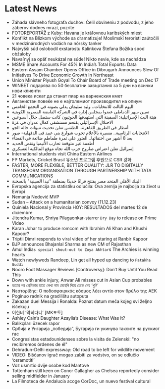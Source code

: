 # Latest News
-  Záhada slávneho fotografa duchov: Čelil obvineniu z podvodu, z jeho záberov dodnes mrazí, pozrite
-  FOTOREPORTÁŽ z Kuby: Havana je kráľovnou karibských miest
-  Konflikt na Blízkom východe sa dramatizuje! Moslimskí teroristi zaútočili v medzinárodných vodách na nórsky tanker
-  Najvyšší súd oslobodil exstarostu Kalinkova Štefana Božíka spod obžaloby
-  Navaľnyj sa opäť neukázal na súde! Nikto nevie, kde sa nachádza
-  MSME Share Accounts For 45% In India’s Total Exports: Data
-  Eastern Assam Chamber Opens Office in Dibrugarh Announces Slew Of Initiatives To Drive Economic Growth In Northeast
-  Union Minister Piyush Goyal To Chair Board of Trade meeting on Dec 17
-  WINBET подарява по 50 безплатни завъртания за 5 дни на всички нови клиенти
-  21 човека искат да станат пиар на варненския кмет
-  Авганистан повеќе не е најголемиот производител на опиум
-  اليوم الثالث للانتخابات.. وليد سليمان يدلي بصوته في التجمع الخامس
-  تعيين سهر الدماطي عضوا بمجلس إدارة في الشركة القابضة المصرية الكويتية
-  هيئة البث الإسرائيلية: السفينة التي استهدفها الحوثيون كانت ستصل خلال أسبوعين
-  الاحتلال الإسرائيلي يقتحم مستشفى كمال عدوان في غزة
-  أمطار في الطريق للقاهرة.. الطقس تعلن تحديث تنبؤات حالة الجو
-  الانتخابات الرئاسية.. مسيرة بالأعلام تجوب شوارع بني عبيد فى الدقهلية- صور
-  بعد 8 أشهر من اختفائها.. العثور على ثمرة طماطم ضائعة في الفضاء
-  أطعمة غير متوقعة تحارب الأنيميا ونقص الحديد
-  إسرائيل تعلن اعتراض صاروخ حزب الله تجاه موقع المالكية العسكري
-  International students visit China Eastern Airlines
-  FP Markets, Cricket Brasil 유소년 프로그램 후원으로 CSR 강화
-  FASTER, MORE FLEXIBLE, BETTER QUALITY: JLR TO DIGITALLY TRANSFORM ORGANISATION THROUGH PARTNERSHIP WITH TATA COMMUNICATIONS
-  البنك الأهلي المتحد مصر يفتتح فرعًا جديدًا بمنطقة "تيدا الصينية" بالسخنة
-  Evropska agencija za statistiku odlučila: Ova zemlja je najbolja za život u Evropi
-  Nemanja Nedović MVP
-  Sudan – Attack on a humanitarian convoy (11.12.23)
-  Quiniela Nacional y Provincia HOY: RESULTADOS del martes 12 de diciembre
-  Jitendra Kumar, Shriya Pilagaonkar-starrer `Dry Day` to release on Prime Video
-  Karan Johar to produce romcom with Ibrahim Ali Khan and Khushi Kapoor?
-  Triptii Dimri responds to viral video of her staring at Ranbir Kapoor
-  BJP announces Bhajanlal Sharma as new CM of Rajasthan
-  Amul India`s special shout-out to Zoya Akhtar`s The Archies is winning hearts
-  Watch newlyweds Randeep, Lin get all hyped up dancing to `Patakha Guddi`
-  Nooro Foot Massager Reviews [Controversy]: Don’t Buy Until You Read This
-  Down with ankle injury, Anwar Ali misses cut in Asian Cup probables
-  হত্যার পর প্রেমিকার হাতে লেখা নাম মেহেদি দিয়ে ঢেকে দেয় ‘খুনি’
-  Νεστορίδης: Ο ποδοσφαιρικός κόσμος λέει αντίο στον θρύλο της ΑΕΚ
-  Poginuo radnik na gradilištu autoputa
-  Zakazan duel Messija i Ronalda: Poznat datum meča kojeg svi željno iščekuju
-  이한비 ‘막히다니’ [MK포토]
-  Ashley Cain’s Daughter Azaylia’s Disease: What Was It?
-  Balıkçıları üzecek rapor
-  Србија и Унгарија „победија“, Бугарија ги укинува таксите на рускиот гас
-  Congresistas estadounidenses sobre la visita de Zelenski: "no recibiremos órdenes de él"
-  Dehradun-Delhi expressway: Old road to be left for wildlife movement
-  VIDEO: Bišćanov igrač mogao zabiti za vodstvo, on se odlučio ‘osramotiti’
-  Voz usmrtio dvije osobe kod Mantove
-  Tottenham still keen on Conor Gallagher as Chelsea reportedly consider selling midfielder in January
-  La Filmoteca de Andalucía acoge CorDoc, un nuevo festival cultural
